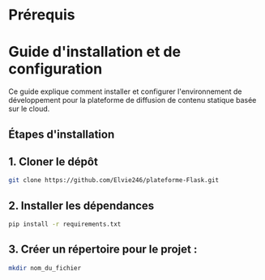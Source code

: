 # Prérequis

# Guide d'installation et de configuration

Ce guide explique comment installer et configurer l'environnement de développement pour la plateforme de diffusion de contenu statique basée sur le cloud.


## Étapes d'installation

## 1. Cloner le dépôt
````bash
git clone https://github.com/Elvie246/plateforme-Flask.git
````

## 2. Installer les dépendances
````bash
pip install -r requirements.txt
````

## 3. Créer un répertoire pour le projet :
````bash
mkdir nom_du_fichier
````
